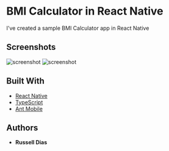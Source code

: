 # BMI Calculator in React Native

I've created a sample BMI Calculator app in React Native

## Screenshots

![screenshot](https://imgur.com/a/nSt3nDK)
![screenshot](https://imgur.com/a/fnqldda)

## Built With

* [React Native](https://reactnative.dev/)
* [TypeScript](https://www.typescriptlang.org/)
* [Ant Mobile](https://rn.mobile.ant.design/)

## Authors

* **Russell Dias**
